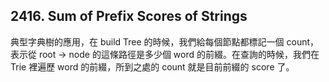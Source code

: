## 2416. Sum of Prefix Scores of Strings

典型字典樹的應用，在 build Tree 的時候，我們給每個節點都標記一個 count，表示從 root -> node 的這條路徑是多少個 word 的前綴。在查詢的時候，我們在 Trie 裡遍歷 word 的前綴，所到之處的 count 就是目前前綴的 score 了。
